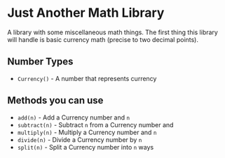# Just Another Math Library
A library with some miscellaneous math things. The first thing this library will handle is basic currency math (precise to two decimal points).

## Number Types
- `Currency()` - A number that represents currency

## Methods you can use
 - `add(n)` - Add a Currency number and `n`
 - `subtract(n)` - Subtract `n` from a Currency number and
 - `multiply(n)` - Multiply a Currency number and `n`
 - `divide(n)` - Divide a Currency number by `n`
 - `split(n)` - Split a Currency number into `n` ways
